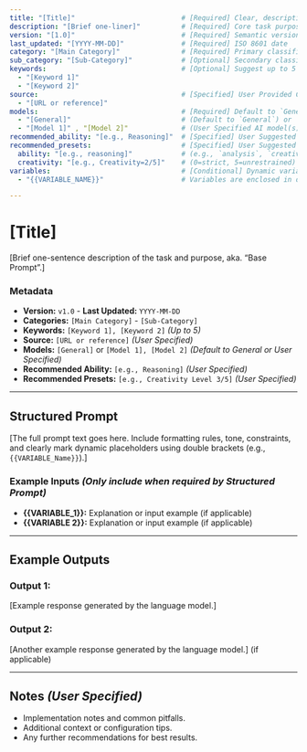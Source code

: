```yaml
---
title: "[Title]"                          # [Required] Clear, descriptive title indicating purpose, Use a verb-first naming approach
description: "[Brief one-liner]"          # [Required] Core task purpose summary: 10 - 20 words 
version: "[1.0]"                          # [Required] Semantic version (major.minor)
last_updated: "[YYYY-MM-DD]"              # [Required] ISO 8601 date
category: "[Main Category]"               # [Required] Primary classification
sub_category: "[Sub-Category]"            # [Optional] Secondary classification
keywords:                                 # [Optional] Suggest up to 5 search terms
  - "[Keyword 1]"
  - "[Keyword 2]"
source:                                   # [Specified] User Provided Citation/origin reference
  - "[URL or reference]"
models:                                   # [Required] Default to `General` or User Specified
  - "[General]"                           # (Default to `General`) or
  - "[Model 1]" , "[Model 2]"             # (User Specified AI model(s) e.g., `ChatGPT-4o`, `Gemini 2Pro`)
recommended_ability: "[e.g., Reasoning]"  # [Specified] User Suggested ability focus
recommended_presets:                      # [Specified] User Suggested configuration tips & settings
  ability: "[e.g., reasoning]"            # (e.g., `analysis`, `creativity`)
  creativity: "[e.g., Creativity=2/5]"    # (0=strict, 5=unrestrained)
variables:                                # [Conditional] Dynamic variables for prompt reuse
  - "{{VARIABLE_NAME}}"                   # Variables are enclosed in double brackets e.g., `{{PRODUCT_DESCRIPTION}}` or `{{KEYWORDS}}`

---
```


# **[Title]**

[Brief one-sentence description of the task and purpose, aka. “Base Prompt”.]

### Metadata

- **Version:** `v1.0` - **Last Updated:** `YYYY-MM-DD`
- **Categories:** `[Main Category]` - `[Sub-Category]`
- **Keywords:** `[Keyword 1], [Keyword 2]` *(Up to 5)*
- **Source:** `[URL or reference]` *(User Specified)*
- **Models:** `[General]` or `[Model 1], [Model 2]` *(Default to General or User Specified)*
- **Recommended Ability:** `[e.g., Reasoning]` *(User Specified)*
- **Recommended Presets:** `[e.g., Creativity Level 3/5]` *(User Specified)*

---

## Structured Prompt

[The full prompt text goes here. Include formatting rules, tone, constraints, and clearly mark dynamic placeholders using double brackets (e.g., `{{VARIABLE_Name}}`).]

### Example Inputs *(Only include when required by Structured Prompt)*

- **{{VARIABLE_1}}:** Explanation or input example (if applicable)
- **{{VARIABLE 2}}:** Explanation or input example (if applicable)

---

## Example Outputs

### Output 1:
[Example response generated by the language model.]

### Output 2:
[Another example response generated by the language model.] (if applicable)

---

## Notes *(User Specified)*

- Implementation notes and common pitfalls.
- Additional context or configuration tips.
- Any further recommendations for best results.
